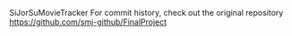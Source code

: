  SiJorSuMovieTracker
For commit history, check out the original repository
https://github.com/smj-github/FinalProject
